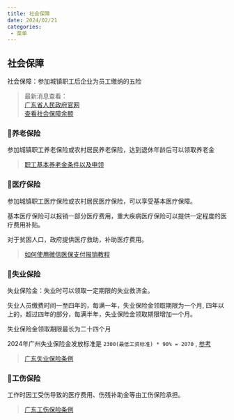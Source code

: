 ```yaml
---
title: 社会保障
date: 2024/02/21
categories:
 - 菜单
---
```


## 社会保障

社会保障：参加城镇职工后企业为员工缴纳的五险

> 最新消息查看：<br> [广东省人民政府官网](http://www.gd.gov.cn/zwgk/zcjd/bmjd/content/post_2903627.html) <br>
> [查看社会保障余额](https://mp.weixin.qq.com/s/kBSc2ZCmtdkLJC6u87006g)

### 🥏养老保险

参加城镇职工养老保险或农村居民养老保险，达到退休年龄后可以领取养老金

> [职工基本养老金条件以及申领](https://www.gdzwfw.gov.cn/portal/v2/guide/11440000553612461J2442111665002)

### 🥏医疗保险

参加城镇职工医疗保险或农村居民医疗保险，可以享受基本医疗保障。

基本医疗保险可以报销一部分医疗费用，重大疾病医疗保险可以提供一定程度的医疗费用补贴。

对于贫困人口，政府提供医疗救助，补助医疗费用。

> [如何使用微信医保支付报销教程](https://mp.weixin.qq.com/s/BjbYQ7Tgn_D8OrUB4lTp2A)

### 🥏失业保险

失业保险金：失业时可以领取一定期限的失业救济金。

失业人员缴费时间一至四年的，每满一年，失业保险金领取期限为一个月, 四年以上的，超过四年的部分，每满半年，失业保险金领取期限增加一个月。

失业保险金领取期限最长为二十四个月

2024年广州失业保险金发放标准是 `2300(最低工资标准) * 90% = 2070` , [参考](http://gz.bendibao.com/gzsi/2015922/si199151.shtml)

> [广东失业保险条例](http://www.gd.gov.cn/zwgk/wjk/zcfgk/content/post_2521625.html)

### 🥏工伤保险


工作时因工受伤导致的医疗费用、伤残补助金等由工伤保险承担。

 > [广东工伤保险条例](https://mp.weixin.qq.com/s/4MiwCPUe3b_qT-b1alWQKw)